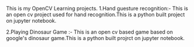 This is my OpenCV Learning projects.
1.Hand guesture recognition:- 
    This is an open cv project used for hand recognition.This is a python built project on jupyter notebook.
    
2.Playing Dinosaur Game :- 
    This is an open cv based game based on google's dinosaur game.This is a python built projrct on jupyter notebook.
